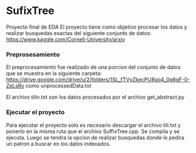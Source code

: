 SufixTree
=========

Proyecto final de EDA
El proyecto tiene como objetivo procesar los datos y realizar busquedas exactas del siguiente conjunto de datos:
https://www.kaggle.com/Cornell-University/arxiv

### Preprosesamiento

El preprocesamiento fue realizado de una porcion del conjunto de datos que se muestra en la siguiente carpeta:
https://drive.google.com/drive/u/2/folders/1SL_fTVyZkecPU8go4_0g8gF-0-ZeLsRv
como unprocessedData.txt

El archivo tilin.txt son los datos procesados por el archivo get_abstract.py


### Ejecutar el proyecto

Para ejecutar el proyecto solo es necesario descargar el archivo tili.txt
y ponerlo en la misma ruta que el archivo SuffixTree.cpp. Se compila y se ejecuta.
Luego se tendra la opcion de realizar busquedas donde le pedira un patron a buscar
en los datos indexados.

